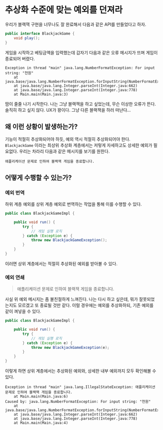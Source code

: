 # 추상화 수준에 맞는 예외를 던져라

우리가 블랙잭 구현을 너무나도 잘 완료해서 다음과 같은 API를 만들었다고 하자.

```java
public interface BlackjackGame {
    void play();
}
```

게임을 시작하고 베팅금액을 입력했는데 갑자기 다음과 같은 오류 메시지가 뜨며 게임이 종료되어 버렸다.

```text
Exception in thread "main" java.lang.NumberFormatException: For input string: "천원"
	at java.base/java.lang.NumberFormatException.forInputString(NumberFormatException.java:67)
	at java.base/java.lang.Integer.parseInt(Integer.java:662)
	at java.base/java.lang.Integer.parseInt(Integer.java:778)
	at Main.main(Main.java:3)
```


땀이 줄줄 나기 시작한다. 나는 그냥 블랙잭을 하고 싶었는데, 무슨 이상한 오류가 뜬다.
솔직히 하고 싶지 않다. UX가 꽝이다. 그냥 다른 블랙잭을 하러 떠난다...

## 왜 이런 상황이 발생하는가?

기능이 적절히 추상화되어야 하듯, 예외 역시 적절히 추상화되어야 한다.
`BlackjackGame` 이라는 최상위 추상화 계층에서는 저렇게 자세하고도 상세한 예외가 필요없다.
우리는 차라리 다음과 같은 메시지를 보기를 원한다.

```text
애플리케이션 문제로 인하여 블랙잭 게임을 종료합니다.
```

## 어떻게 수행할 수 있는가?

### 예외 번역

하위 계층 예외를 상위 계층 예외로 번역하는 작업을 통해 이를 수행할 수 있다.

```java
public class BlackjackGameImpl {

    public void run() {
        try {
            // 게임 실행 로직
        } catch (Exception e) {
            throw new BlackjackGameException();
        }
    }
}
```

이러면 상위 계층에서는 적절히 추상화된 예외를 받아볼 수 있다.

### 예외 연쇄

> 애플리케이션 문제로 인하여 블랙잭 게임을 종료합니다.

사실 위 예외 메시지는 좀 불친절하게 느껴진다.
나는 다시 하고 싶은데, 뭐가 잘못되었는지도 모르겠고 또 종료될 것만 같다.
이럴 경우에는 예외를 추상화하되, 기존 예외를 같이 껴넣을 수 있다.

```java
public class BlackjackGameImpl {

    public void run() {
        try {
            // 게임 실행 로직
        } catch (Exception e) {
            throw new BlackjackGameException(e);
        }
    }
}
```

이렇게 하면 상위 계층에서는 추상화된 예외와, 상세한 내부 예외까지 모두 확인해볼 수 있다.

```text
Exception in thread "main" java.lang.IllegalStateException: 애플리케이션 문제로 인하여 블랙잭 게임을 종료합니다.
	at Main.main(Main.java:6)
Caused by: java.lang.NumberFormatException: For input string: "천원"
	at java.base/java.lang.NumberFormatException.forInputString(NumberFormatException.java:67)
	at java.base/java.lang.Integer.parseInt(Integer.java:662)
	at java.base/java.lang.Integer.parseInt(Integer.java:778)
	at Main.main(Main.java:4)
```
